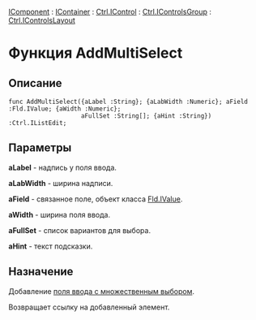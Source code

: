 ﻿---
Link: Com.Ctrl.IControlsLayout.@AddMultiSelect
---

[IComponent](topic:Com.Custom.ComClasses.IComponent.Default) :
[IContainer](topic:Com.Custom.ComClasses.IContainer.Default) :
[Ctrl.IControl](topic:Com.Custom.ComClasses.Ctrl.IControl.Default) :
[Ctrl.IControlsGroup](topic:Com.Custom.ComClasses.Ctrl.IControlsGroup.Default) :
[Ctrl.IControlsLayout](Default)

# Функция AddMultiSelect

## Описание

    func AddMultiSelect({aLabel :String}; {aLabWidth :Numeric}; aField :Fld.IValue; {aWidth :Numeric};
                        aFullSet :String[]; {aHint :String}) :Ctrl.IListEdit;

## Параметры

**aLabel** - надпись у поля ввода.

**aLabWidth** - ширина надписи.

**aField** - связанное поле, объект класса [Fld.IValue](topic:.Custom.ComClasses.Fld.IValue.Default).

**aWidth** - ширина поля ввода.

**aFullSet** - список вариантов для выбора.

**aHint** - текст подсказки.

## Назначение

Добавление [поля ввода с множественным выбором](topic:.Custom.ComClasses.Ctrl.IListEdit.Default).

Возвращает ссылку на добавленный элемент.